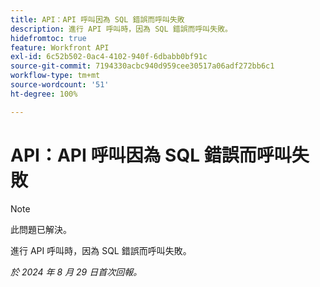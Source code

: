 ```yaml
---
title: API：API 呼叫因為 SQL 錯誤而呼叫失敗
description: 進行 API 呼叫時，因為 SQL 錯誤而呼叫失敗。
hidefromtoc: true
feature: Workfront API
exl-id: 6c52b502-0ac4-4102-940f-6dbabb0bf91c
source-git-commit: 7194330acbc940d959cee30517a06adf272bb6c1
workflow-type: tm+mt
source-wordcount: '51'
ht-degree: 100%

---
```


# API：API 呼叫因為 SQL 錯誤而呼叫失敗

>[!NOTE]
>
>此問題已解決。

進行 API 呼叫時，因為 SQL 錯誤而呼叫失敗。

_於 2024 年 8 月 29 日首次回報。_
